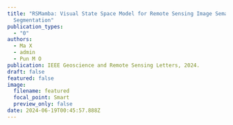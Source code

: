 ```yaml
---
title: "RSMamba: Visual State Space Model for Remote Sensing Image Semantic
  Segmentation"
publication_types:
  - "0"
authors:
  - Ma X
  - admin
  - Pun M O
publication: IEEE Geoscience and Remote Sensing Letters, 2024.
draft: false
featured: false
image:
  filename: featured
  focal_point: Smart
  preview_only: false
date: 2024-06-19T00:45:57.888Z
---
```


